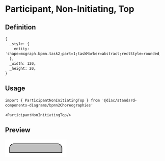# Participant, Non-Initiating, Top

## Definition

```
{
  _style: { 
    entity: 'shape=mxgraph.bpmn.task2;part=1;taskMarker=abstract;rectStyle=rounded;bottomRightStyle=square;bottomLeftStyle=square;fillColor=#C0C0C0;whiteSpace=wrap;html=1;',
  },
  _width: 120,
  _height: 20,
}
```

## Usage

```
import { ParticipantNonInitiatingTop } from '@diac/standard-components-diagrams/bpmn2Choreographies'

<ParticipantNonInitiatingTop/>
```

## Preview

<img src="./participant-non-initiating-top.png" width="200"/>
